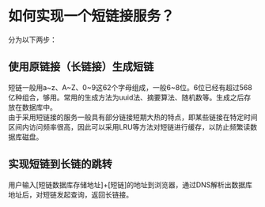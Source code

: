 # 如何实现一个短链接服务？
分为以下两步：

## 使用原链接（长链接）生成短链

短链一般用a~z、A~Z、0~9这62个字母组成，一般6~8位。6位已经有超过568亿种组合，够用。常用的生成方法为uuid法、摘要算法、随机数等。生成之后存放在数据库中。  
由于采用短链接的服务一般具有部分链接短期大热的特点，即某些链接在特定时间区间内访问频率很高，因此可以采用LRU等方法对短链进行缓存，以防止频繁读数据库磁盘。


## 实现短链到长链的跳转

用户输入[短链数据库存储地址]+[短链]的地址到浏览器，通过DNS解析出数据库地址后，对短链发起查询，返回长链接。
